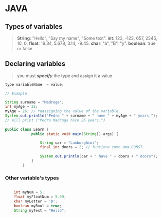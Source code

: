 # JAVA

## Types of **variables**

> **String**: "Hello", "Say my name", "Some text".
> **int**: 123, -123, 657, 2345, 10, 0.
> **float**: 19.34, 5.678, 3.14, -9.45.
> **char**: "a", "B", "y".
> **boolean**: true or false

## Declaring variables
> you must ***specify*** the type and assign it a value
```java
type variableName  = value;

// Example

String surname = "Madruga";
int myAge = 22;
myAge = 26; // reassigning the value of the variable.
System.out.println("Pedro " + surname + " have " + myAge + " years.");
// Will print ("Pedro Madruga have 26 years.")
--
public class Learn {
			public static void main(String[] args) {

				String car = "Lamborghini";
				final int doors = 2; // funciona como uma CONST
				
				System.out.println(car + " have " + doors + " doors");
			}
		}
```
### Other variable's types
```java

	int myNum = 5;
	float myFloatNum = 5.99;
	char myLetter = 'D';
	boolean myBool = true;
	String myText = "Hello";


```

